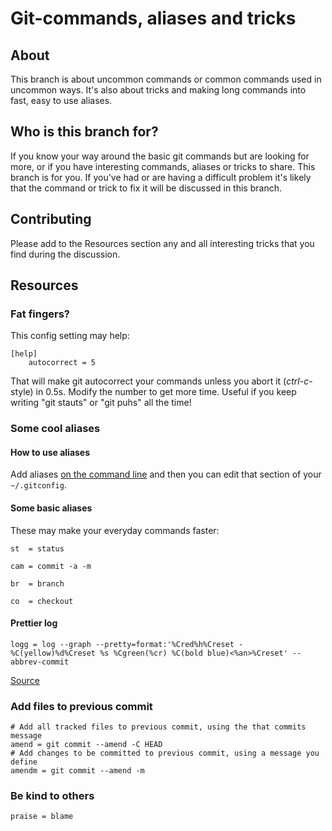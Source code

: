# Git-commands, aliases and tricks
## About
This branch is about uncommon commands or common commands used in uncommon ways. It's also about tricks and making long commands into fast, easy to use aliases.

## Who is this branch for?
If you know your way around the basic git commands but are looking for more, or if you have interesting commands, aliases or tricks to share. This branch is for you. If you've had or are having a difficult problem it's likely that the command or trick to fix it will be discussed in this branch.

## Contributing
Please add to the Resources section any and all interesting tricks that you find during the discussion.

## Resources
### Fat fingers?
This config setting may help:
```
[help]
	autocorrect = 5
```
That will make git autocorrect your commands unless you abort it (*ctrl-c*-style) in 0.5s. Modify the number to get more time. Useful if you keep writing "git stauts" or "git puhs" all the time!

### Some cool aliases
#### How to use aliases
Add aliases [on the command line](https://git-scm.com/book/tr/v2/Git-Basics-Git-Aliases) and then you can edit that section of your `~/.gitconfig`.

#### Some basic aliases
These may make your everyday commands faster:
```
st  = status

cam = commit -a -m

br  = branch

co  = checkout
```

#### Prettier log
```
logg = log --graph --pretty=format:'%Cred%h%Creset -%C(yellow)%d%Creset %s %Cgreen(%cr) %C(bold blue)<%an>%Creset' --abbrev-commit
```
[Source](https://coderwall.com/p/euwpig/a-better-git-log)

### Add files to previous commit
```
# Add all tracked files to previous commit, using the that commits message
amend = git commit --amend -C HEAD
# Add changes to be committed to previous commit, using a message you define
amendm = git commit --amend -m
```

### Be kind to others
```
praise = blame
```
